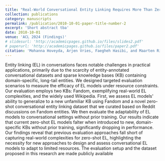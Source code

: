 ```yaml
---
title: "Real-World Conversational Entity Linking Requires More Than Zero-Shots"
collection: publications
category: manuscripts
permalink: /publication/2010-10-01-paper-title-number-2
excerpt: 'Short abstract tba'
date: 2010-10-01
venue: 'ACL 2024 (Findings)'
# slidesurl: 'http://academicpages.github.io/files/slides2.pdf'
# paperurl: 'http://academicpages.github.io/files/paper2.pdf'
citation: 'Mohanna Hoveyda, Arjen Vries, Faegheh Hasibi, and Maarten Rijke. Published In Findings of the Association for Computational Linguistics (ACL), 2024.'
---
```


Entity linking (EL) in conversations faces notable challenges in practical applications, primarily due to the scarcity of entity-annotated conversational datasets and sparse knowledge bases (KB) containing domain-specific, long-tail entities. 
We designed targeted evaluation scenarios to measure the efficacy of EL models under resource constraints. Our evaluation employs two KBs: Fandom, exemplifying real-world EL complexities, and the widely used Wikipedia. First, we assess EL models' ability to generalize to a new unfamiliar KB using Fandom and a novel zero-shot conversational entity linking dataset that we curated based on Reddit discussions on Fandom entities. We then evaluate the adaptability of EL models to conversational settings without prior training. Our results indicate that current zero-shot EL models falter when introduced to new, domain-specific KBs without prior training, significantly dropping in performance.
Our findings reveal that previous evaluation approaches fall short of capturing real-world complexities for zero-shot EL, highlighting the necessity for new approaches to design and assess conversational EL models to adapt to limited resources. The evaluation setup and the dataset proposed in this research are made publicly available